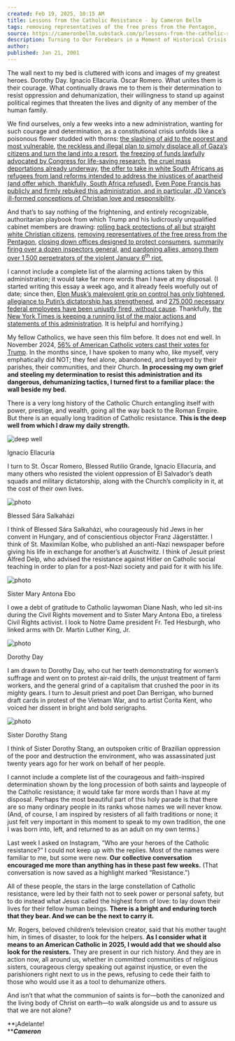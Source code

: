 ```yaml
---
created: Feb 19, 2025, 10:15 AM
title: Lessons from the Catholic Resistance - by Cameron Bellm
tags: removing representatives of the free press from the Pentagon,
source: https://cameronbellm.substack.com/p/lessons-from-the-catholic-resistance?r=1ouz6o&utm_medium=ios&triedRedirect=true
description: Turning to Our Forebears in a Moment of Historical Crisis
author: 
published: Jan 21, 2001
---
```

The wall next to my bed is cluttered with icons and images of my greatest heroes. Dorothy Day. Ignacio Ellacuría. Óscar Romero. What unites them is their courage. What continually draws me to them is their determination to resist oppression and dehumanization, their willingness to stand up against political regimes that threaten the lives and dignity of any member of the human family.

We find ourselves, only a few weeks into a new administration, wanting for such courage and determination, as a constitutional crisis unfolds like a poisonous flower studded with thorns: [the slashing of aid to the poorest and most vulnerable](https://apnews.com/article/trump-usaid-musk-doge-7ec0a2b4032d4782d41c00164003b5de), [the reckless and illegal plan to simply displace all of Gaza’s citizens and turn the land into a resort](https://www.bbc.com/news/articles/cly9m7kv7lro), [the freezing of funds lawfully advocated by Congress for life-saving research](https://www.pbs.org/newshour/show/the-possible-long-term-impact-of-trumps-cuts-to-medical-research-funding), [the cruel mass deportations already underway](https://www.reuters.com/world/us/trump-declare-national-emergency-border-trump-official-says-2025-01-20/), [the offer to take in white South Africans as refugees from land reforms intended to address the injustices of apartheid (and offer which, thankfully, South Africa refused).](https://www.reuters.com/world/africa/no-thanks-white-south-africans-turn-down-trumps-immigration-offer-2025-02-09/) [Even Pope Francis has publicly and firmly rebuked this administration, and in particular, JD Vance’s ill-formed conceptions of Christian love and responsibility](https://www.americamagazine.org/politics-society/2025/02/11/catholic-bishops-mass-deportation-pope-francis-249893).

And that’s to say nothing of the frightening, and entirely recognizable, authoritarian playbook from which Trump and his ludicrously unqualified cabinet members are drawing: [rolling back protections of all but](https://www.nytimes.com/2025/01/31/health/trump-cdc-dei-gender.html) [straight white Christian citizens](https://www.reuters.com/world/us/trump-says-he-will-sign-order-targeting-anti-christian-bias-2025-02-06/), [removing representatives of the free press from the Pentagon,](https://www.reuters.com/world/us/trumps-pentagon-says-it-will-rotate-out-some-media-offices-2025-02-01/) [closing down offices designed to protect consumers](https://apnews.com/article/trump-consumer-protection-cease-1b93c60a773b6b5ee629e769ae6850e9), [summarily firing over a dozen inspectors general,](https://www.nytimes.com/2025/01/27/us/politics/trump-inspectors-general-fired.html) [and pardoning allies, among them over 1,500 perpetrators of the violent January 6<sup>th</sup> riot.](https://apnews.com/article/capitol-jan-6-pardons-trump-justice-department-8ce8b2a8f8cb602d5eaf85ac7b969606)

I cannot include a complete list of the alarming actions taken by this administration; it would take far more words than I have at my disposal. (I started writing this essay a week ago, and it already feels woefully out of date; since then, [Elon Musk’s malevolent grip on control has only tightened](https://www.nytimes.com/2025/02/17/us/politics/social-security-musk-team-access.html), [allegiance to Putin’s dictatorship has strengthened](https://www.nytimes.com/2025/02/12/world/europe/ukraine-war-hegseth-nato.html), and [275,000 necessary federal employees have been unjustly fired, without cause](https://www.washingtonpost.com/nation/2025/02/17/trump-fires-federal-workers-performance/). Thankfully, [the New York Times is keeping a running list of the major actions and statements of this administration](https://www.nytimes.com/interactive/2025/us/trump-agenda-2025.html). It is helpful and horrifying.)

My fellow Catholics, we have seen this film before. It does not end well. In November 2024, [56% of American Catholic voters cast their votes for Trump](https://www.americamagazine.org/politics-society/2024/11/06/catholic-vote-trump-reaction-249204). In the months since, I have spoken to many who, like myself, very emphatically did NOT; they feel alone, abandoned, and betrayed by their parishes, their communities, and their Church. **In processing my own grief and steeling my determination to resist this administration and its dangerous, dehumanizing tactics, I turned first to a familiar place: the wall beside my bed.**

There is a very long history of the Catholic Church entangling itself with power, prestige, and wealth, going all the way back to the Roman Empire. But there is an equally long tradition of Catholic resistance. **This is the deep well from which I draw my daily strength.**

![deep well](https://substackcdn.com/image/fetch/w_1456,c_limit,f_auto,q_auto:good,fl_progressive:steep/https%3A%2F%2Fsubstack-post-media.s3.amazonaws.com%2Fpublic%2Fimages%2Fb3a0cf8f-f1fe-4877-9bc7-ca56a67f1846_300x168.jpeg)

Ignacio Ellacuría

I turn to St. Óscar Romero, Blessed Rutilio Grande, Ignacio Ellacuría, and many others who resisted the violent oppression of El Salvador’s death squads and military dictatorship, along with the Church’s complicity in it, at the cost of their own lives.

![photo](https://substackcdn.com/image/fetch/w_1456,c_limit,f_auto,q_auto:good,fl_progressive:steep/https%3A%2F%2Fsubstack-post-media.s3.amazonaws.com%2Fpublic%2Fimages%2F37b5bab6-d81c-4fc3-bab8-b0ca2356eef7_271x186.jpeg)

Blessed Sára Salkaházi

I think of Blessed Sára Salkaházi, who courageously hid Jews in her convent in Hungary, and of conscientious objector Franz Jägerstätter. I think of St. Maximilan Kolbe, who published an anti-Nazi newspaper before giving his life in exchange for another’s at Auschwitz. I think of Jesuit priest Alfred Delp, who advised the resistance against Hitler on Catholic social teaching in order to plan for a post-Nazi society and paid for it with his life.

![photo](https://substackcdn.com/image/fetch/w_1456,c_limit,f_auto,q_auto:good,fl_progressive:steep/https%3A%2F%2Fsubstack-post-media.s3.amazonaws.com%2Fpublic%2Fimages%2Fd7f1f45b-73e5-4123-bee7-f8b525505433_223x226.jpeg)

Sister Mary Antona Ebo

I owe a debt of gratitude to Catholic laywoman Diane Nash, who led sit-ins during the Civil Rights movement and to Sister Mary Antona Ebo, a tireless Civil Rights activist. I look to Notre Dame president Fr. Ted Hesburgh, who linked arms with Dr. Martin Luther King, Jr.

![photo](https://substackcdn.com/image/fetch/w_1456,c_limit,f_auto,q_auto:good,fl_progressive:steep/https%3A%2F%2Fsubstack-post-media.s3.amazonaws.com%2Fpublic%2Fimages%2F13cc2af2-bdd3-4680-87de-bbd5b7688c6b_225x225.jpeg)

Dorothy Day

I am drawn to Dorothy Day, who cut her teeth demonstrating for women’s suffrage and went on to protest air-raid drills, the unjust treatment of farm workers, and the general grind of a capitalism that crushed the poor in its mighty gears. I turn to Jesuit priest and poet Dan Berrigan, who burned draft cards in protest of the Vietnam War, and to artist Corita Kent, who voiced her dissent in bright and bold serigraphs.

![photo](https://substackcdn.com/image/fetch/w_1456,c_limit,f_auto,q_auto:good,fl_progressive:steep/https%3A%2F%2Fsubstack-post-media.s3.amazonaws.com%2Fpublic%2Fimages%2Feabe763a-b78c-4d1b-8520-a923e2d0a9a8_201x250.jpeg)

Sister Dorothy Stang

I think of Sister Dorothy Stang, an outspoken critic of Brazilian oppression of the poor and destruction the environment, who was assassinated just twenty years ago for her work on behalf of her people.

I cannot include a complete list of the courageous and faith-inspired determination shown by the long procession of both saints and laypeople of the Catholic resistance; it would take far more words than I have at my disposal. Perhaps the most beautiful part of this holy parade is that there are so many ordinary people in its ranks whose names we will never know. (And, of course, I am inspired by resisters of all faith traditions or none; it just felt very important in this moment to speak to my own tradition, the one I was born into, left, and returned to as an adult on my own terms.)

Last week I asked on Instagram, “Who are your heroes of the Catholic resistance?” I could not keep up with the replies. Most of the names were familiar to me, but some were new. **Our collective conversation encouraged me more than anything has in these past few weeks.** (That conversation is now saved as a highlight marked “Resistance.”)

All of these people, the stars in the large constellation of Catholic resistance, were led by their faith not to seek power or personal safety, but to do instead what Jesus called the highest form of love: to lay down their lives for their fellow human beings. **There is a bright and enduring torch that they bear. And we can be the next to carry it.**

Mr. Rogers, beloved children’s television creator, said that his mother taught him, in times of disaster, to look for the helpers. **As I consider what it means to an American Catholic in 2025, I would add that we should also look for the resisters.** They are present in our rich history. And they are in action now, all around us, whether in committed communities of religious sisters, courageous clergy speaking out against injustice, or even the parishioners right next to us in the pews, refusing to cede their faith to those who would use it as a tool to dehumanize others.

And isn’t that what the communion of saints is for—both the canonized and the living body of Christ on earth—to walk alongside us and to assure us that we are not alone?

**¡Adelante!  
*****Cameron***
